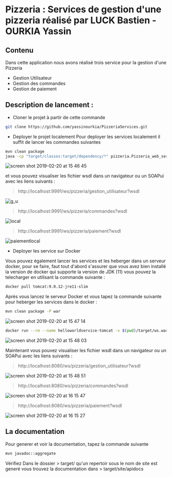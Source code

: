 # Pizzeria : Services de gestion d'une pizzeria réalisé par LUCK Bastien - OURKIA Yassin


## Contenu
Dans cette application nous avons réalisé trois service pour la gestion d'une Pizzeria
* Gestion Utilisateur
* Gestion des commandes
* Gestion de paiement 

## Description de lancement : 

* Cloner le projet à partir de cette commande 

```bash
git clone https://github.com/yassinourkia/PizzeriaServices.git
```

* Deployer le projet localement 
Pour deployer les services localement il suffit de lancer les commandes suivantes

```bash
mvn clean package
java -cp "target/classes:target/dependency/*" pizzeria.Pizzeria_web_service_publisher
```

![screen shot 2019-02-20 at 15 46 45](https://user-images.githubusercontent.com/19637807/53101375-e72e1900-3529-11e9-94c0-d9ddb905e177.png)


et vous pouvez visualiser les fichier wsdl dans un navigateur ou un SOAPui avec les liens suivants :

> http://localhost:9991/ws/pizzeria/gestion_utilisateur?wsdl

![g_u](https://user-images.githubusercontent.com/19637807/53101608-69b6d880-352a-11e9-95f5-8943b32b000c.png)

> http://localhost:9991/ws/pizzeria/commandes?wsdl

![local](https://user-images.githubusercontent.com/19637807/53101479-1cd30200-352a-11e9-8045-fe3783aa8272.png)

> http://localhost:9991/ws/pizzeria/paiement?wsdl

![paiementlocal](https://user-images.githubusercontent.com/19637807/53101676-88b56a80-352a-11e9-880d-f2b36b18c54d.png)


* Deployer les service sur Docker

Vous pouvez également lancer les services et les heberger dans un serveur docker, pour se faire, faut tout d'abord s'assurer que vous avez bien installé la version de docker qui supporte la version de JDK (11)
vous pouvez la telecharger en utilisant la commande suivante :

```bash
docker pull tomcat:9.0.12-jre11-slim
```

Après vous lancez le serveur Docker et vous tapez la commande suivante pour heberger les services dans le docker :

```bash
mvn clean package -P war
```

![screen shot 2019-02-20 at 15 47 14](https://user-images.githubusercontent.com/19637807/53100853-dc26b900-3528-11e9-8588-3f2c44cf4e97.png)

```bash
docker run --rm --name helloworldservice-tomcat -v $(pwd)/target/ws.war:/usr/local/tomcat/webapps/ws.war -it -p 8080:8080 tomcat:9.0.12-jre11-slim
```
![screen shot 2019-02-20 at 15 48 03](https://user-images.githubusercontent.com/19637807/53101068-59522e00-3529-11e9-810e-f00793a016b6.png)

Maintenant vous pouvez visualiser les fichier wsdl dans un navigateur ou un SOAPui avec les liens suivants :

> http://localhost:8080/ws/pizzeria/gestion_utilisateur?wsdl

![screen shot 2019-02-20 at 15 48 51](https://user-images.githubusercontent.com/19637807/53101754-ac78b080-352a-11e9-8e21-aa187c5210b6.png)

> http://localhost:8080/ws/pizzeria/commandes?wsdl

![screen shot 2019-02-20 at 16 15 47](https://user-images.githubusercontent.com/19637807/53101881-ea75d480-352a-11e9-86fa-27906f4ed4c5.png)

> http://localhost:8080/ws/pizzeria/paiement?wsdl

![screen shot 2019-02-20 at 16 15 27](https://user-images.githubusercontent.com/19637807/53101851-de8a1280-352a-11e9-9fc3-6d83e4f42b39.png)

## La documentation
Pour generer et voir la documentation, tapez la commande suivante 

```bash
mvn javadoc::aggregate
```

Vérifiez Dans le dossier > target/ qu'un repertoir sous le nom de site est generé
vous trouvez la documentation dans > target/site/apidocs
